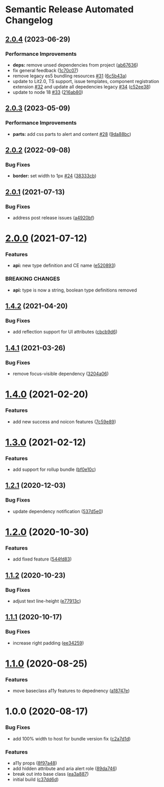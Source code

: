 # Semantic Release Automated Changelog

## [2.0.4](https://github.com/AlaskaAirlines/auro-alert/compare/v2.0.3...v2.0.4) (2023-06-29)


### Performance Improvements

* **deps:** remove unsed dependencies from project ([ab67636](https://github.com/AlaskaAirlines/auro-alert/commit/ab676369dfd3badb372c7077a4a30fc7f9e186b9))
* fix general feedback ([1c70c07](https://github.com/AlaskaAirlines/auro-alert/commit/1c70c0760758b8fef5ca561f6cf7af8e26125d2e))
* remove legacy es5 bundling resources [#31](https://github.com/AlaskaAirlines/auro-alert/issues/31) ([6c5b43a](https://github.com/AlaskaAirlines/auro-alert/commit/6c5b43a32e00c8ff705f07d6f91bf8af304f1ed6))
* update to Lit2.0, TS support, issue templates, component registration extension [#32](https://github.com/AlaskaAirlines/auro-alert/issues/32) and update all depedencies legacy [#34](https://github.com/AlaskaAirlines/auro-alert/issues/34) ([c52ee38](https://github.com/AlaskaAirlines/auro-alert/commit/c52ee38f3d269bcd4d4667a8d7de54616be3a2c7))
* update to node 18 [#33](https://github.com/AlaskaAirlines/auro-alert/issues/33) ([216ab80](https://github.com/AlaskaAirlines/auro-alert/commit/216ab8091b945d02b8632537055332655f661036))

## [2.0.3](https://github.com/AlaskaAirlines/auro-alert/compare/v2.0.2...v2.0.3) (2023-05-09)


### Performance Improvements

* **parts:** add css parts to alert and content [#28](https://github.com/AlaskaAirlines/auro-alert/issues/28) ([9da88bc](https://github.com/AlaskaAirlines/auro-alert/commit/9da88bc6c244b973f07f1b5e0c8e29a7678f197c))

## [2.0.2](https://github.com/AlaskaAirlines/auro-alert/compare/v2.0.1...v2.0.2) (2022-09-08)


### Bug Fixes

* **border:** set width to 1px [#24](https://github.com/AlaskaAirlines/auro-alert/issues/24) ([38333cb](https://github.com/AlaskaAirlines/auro-alert/commit/38333cbe74c907a9a223364c062b0b33bc9e44f1))

## [2.0.1](https://github.com/AlaskaAirlines/auro-alert/compare/v2.0.0...v2.0.1) (2021-07-13)


### Bug Fixes

* address post release issues ([a4920bf](https://github.com/AlaskaAirlines/auro-alert/commit/a4920bfd5dd99d2ff24506fc7c80e4063771da73))

# [2.0.0](https://github.com/AlaskaAirlines/auro-alert/compare/v1.4.2...v2.0.0) (2021-07-12)


### Features

* **api:** new type definition and CE name ([e520893](https://github.com/AlaskaAirlines/auro-alert/commit/e5208932bf52bb405eb653f1a31b4c8970e47aae))


### BREAKING CHANGES

* **api:** type is now a string, boolean type definitions removed

## [1.4.2](https://github.com/AlaskaAirlines/auro-alert/compare/v1.4.1...v1.4.2) (2021-04-20)


### Bug Fixes

* add reflection support for UI attributes ([cbcb9d6](https://github.com/AlaskaAirlines/auro-alert/commit/cbcb9d6aa9649f2f468d51b424d9c93c5e0693af))

## [1.4.1](https://github.com/AlaskaAirlines/auro-alert/compare/v1.4.0...v1.4.1) (2021-03-26)


### Bug Fixes

* remove focus-visible dependency ([3204a06](https://github.com/AlaskaAirlines/auro-alert/commit/3204a062b2a473178697f5e19cddb94247d025ee))

# [1.4.0](https://github.com/AlaskaAirlines/auro-alert/compare/v1.3.0...v1.4.0) (2021-02-20)


### Features

* add new success and noicon features ([7c59e89](https://github.com/AlaskaAirlines/auro-alert/commit/7c59e895b0db50dca218411361f9c887da859e38))

# [1.3.0](https://github.com/AlaskaAirlines/auro-alert/compare/v1.2.1...v1.3.0) (2021-02-12)


### Features

* add support for rollup bundle ([bf0e10c](https://github.com/AlaskaAirlines/auro-alert/commit/bf0e10c430c0908e6881f3e4292168090c69b0d7))

## [1.2.1](https://github.com/AlaskaAirlines/auro-alert/compare/v1.2.0...v1.2.1) (2020-12-03)


### Bug Fixes

* update dependency notification ([537d5e0](https://github.com/AlaskaAirlines/auro-alert/commit/537d5e007fd589bb14c17c67c6d2305c03c63abc))

# [1.2.0](https://github.com/AlaskaAirlines/auro-alert/compare/v1.1.2...v1.2.0) (2020-10-30)


### Features

* add fixed feature ([544fd83](https://github.com/AlaskaAirlines/auro-alert/commit/544fd83720e771976deabd38e92f5776fc06e962))

## [1.1.2](https://github.com/AlaskaAirlines/auro-alert/compare/v1.1.1...v1.1.2) (2020-10-23)


### Bug Fixes

* adjust text line-height ([e77913c](https://github.com/AlaskaAirlines/auro-alert/commit/e77913cdd36abc79d3467783e8d5e5ecd168678a))

## [1.1.1](https://github.com/AlaskaAirlines/auro-alert/compare/v1.1.0...v1.1.1) (2020-10-17)


### Bug Fixes

* increase right padding ([ee34259](https://github.com/AlaskaAirlines/auro-alert/commit/ee3425957f5ec6a20f9be21c9f9537aa8ff8cb49))

# [1.1.0](https://github.com/AlaskaAirlines/auro-alert/compare/v1.0.0...v1.1.0) (2020-08-25)


### Features

* move baseclass a11y features to depednency ([a18747e](https://github.com/AlaskaAirlines/auro-alert/commit/a18747e0e08490f4ecea4b68b5eae49ffbc4b23d))

# 1.0.0 (2020-08-17)


### Bug Fixes

* add 100% width to host for bundle version fix ([c2a7d1d](https://github.com/AlaskaAirlines/auro-alert/commit/c2a7d1d4933f0efebc03de5989a174658ab4b643))


### Features

* a11y props ([8f97a48](https://github.com/AlaskaAirlines/auro-alert/commit/8f97a488542cd4d62328420b31f0b800f5fdc2ae))
* add hidden attribute and aria alert role ([89da746](https://github.com/AlaskaAirlines/auro-alert/commit/89da746785a1c774afd310523afe26994dd06e82))
* break out into base class ([ea3a887](https://github.com/AlaskaAirlines/auro-alert/commit/ea3a887c7748c5f901961166765ede962ae3e040))
* initial build ([c37dd6d](https://github.com/AlaskaAirlines/auro-alert/commit/c37dd6d44a21943314638d3cbc816200e8274368))
